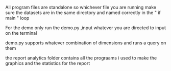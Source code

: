 All program files are standalone so whichever file you are running make sure the datasets are in the same directory and named correctly in the " if main " loop


For the demo only run the demo.py ,input whatever you are directed to input on the terminal

demo.py supports whatever combination of dimensions and runs a query on them

the report analytics folder contains all the prograams i used to make the graphics and the statistics for the report